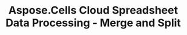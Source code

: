 ---
title: "Aspose.Cells Cloud Spreadsheet Data Processing - Merge and Split"
second_title: "Aspose.Cells Cloud"
linktitle: "Data Processing"
type: docs
url: /data-processing/
keywords: "Aspose.Cells Cloud REST API, spreadsheet data processing, merge, split, Excel 2016, Excel 2019, Excel 365, advanced data manipulation"
description: "A comprehensive guide on how to effectively merge and split spreadsheet data using Aspose.Cells Cloud REST API."
weight: 30
kwords: "Excel, Aspose.Cells, Office Cloud, REST API, spreadsheet management, PDF, CSV, JSON, Markdown, developer documentation, data manipulation, cloud services"
---
